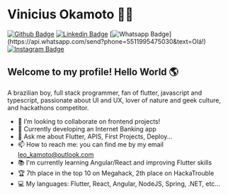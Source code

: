 # Vinicius Okamoto :man_technologist:

[![Github Badge](https://img.shields.io/badge/-Github-000?style=flat-square&logo=Github&logoColor=white&link=https://github.com/viniokamoto)](https://github.com/viniokamoto)
[![Linkedin Badge](https://img.shields.io/badge/-LinkedIn-blue?style=flat-square&logo=Linkedin&logoColor=white&link=https://www.linkedin.com/in/vinicius-okamoto)](https://www.linkedin.com/in/vinicius-okamoto)
[![Whatsapp Badge](https://img.shields.io/badge/-Whatsapp-4CA143?style=flat-square&labelColor=4CA143&logo=whatsapp&logoColor=white&link=https://api.whatsapp.com/send?phone=5511995475030&text=Olá!)](https://api.whatsapp.com/send?phone=5511995475030&text=Olá!)
[![Instagram Badge](https://img.shields.io/badge/-Instagram-FF1B1B?style=flat-square&labelColor=FF1B1B&logo=instagram&logoColor=white&link=https://www.instagram.com/viniokamoto/)](https://www.instagram.com/viniokamoto/)


## Welcome to my profile! Hello World :earth_americas: 

A brazilian boy, full stack programmer, fan of flutter, javascript and typescript, passionate about UI and UX, lover of nature and geek culture, and hackathons competitor.

- 👯 I’m looking to collaborate on frontend projects!
- 🚧 Currently developing an Internet Banking app
- 💬 Ask me about Flutter, APIS, First Projects, Deploy...
- 📫 How to reach me: you can find me by my email leo_kamoto@outlook.com
- 📚 I'm currently learning Angular/React and improving Flutter skills
- 🏆 7th place in the top 10 on Megahack, 2th place on HackaTrouble
- 💻 My languages: Flutter, React, Angular, NodeJS, Spring, .NET, etc...
